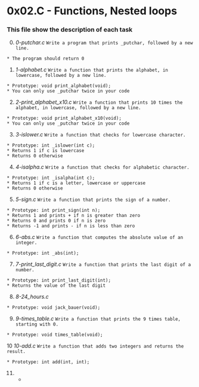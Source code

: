 # **0x02.C - Functions, Nested loops**

### **This file show the description of each task**

0. *0-putchar.c*
`Write a program that prints _putchar, followed by a new line.`
~~~~
* The program should return 0
~~~~

1. *1-alphabet.c*
`Write a function that prints the alphabet, in lowercase, followed by a new line.`
~~~~
* Prototype: void print_alphabet(void);
* You can only use _putchar twice in your code
~~~~

2. *2-print_alphabet_x10.c*
`Write a function that prints 10 times the alphabet, in lowercase, followed by a new line.`
~~~~
* Prototype: void print_alphabet_x10(void);
* You can only use _putchar twice in your code
~~~~

3. *3-islower.c*
`Write a function that checks for lowercase character.`
~~~~
* Prototype: int _islower(int c);
* Returns 1 if c is lowercase
* Returns 0 otherwise
~~~~

4. *4-isalpha.c*
`Write a function that checks for alphabetic character.`
~~~~
* Prototype: int _isalpha(int c);
* Returns 1 if c is a letter, lowercase or uppercase
* Returns 0 otherwise
~~~~

5. *5-sign.c*
`Write a function that prints the sign of a number.`
~~~~
* Prototype: int print_sign(int n);
* Returns 1 and prints + if n is greater than zero
* Returns 0 and prints 0 if n is zero
* Returns -1 and prints - if n is less than zero
~~~~

6. *6-abs.c*
`Write a function that computes the absolute value of an integer.`
~~~~
* Prototype: int _abs(int);
~~~~

7. *7-print_last_digit.c*
`Write a function that prints the last digit of a number.`
~~~~
* Prototype: int print_last_digit(int);
* Returns the value of the last digit
~~~~

8. *8-24_hours.c*
~~~~
* Prototype: void jack_bauer(void);
~~~~

9. *9-times_table.c*
`Write a function that prints the 9 times table, starting with 0.`
~~~~
* Prototype: void times_table(void);
~~~~

10 *10-add.c*
`Write a function that adds two integers and returns the result.`
~~~~
* Prototype: int add(int, int);
~~~~

11. * 
